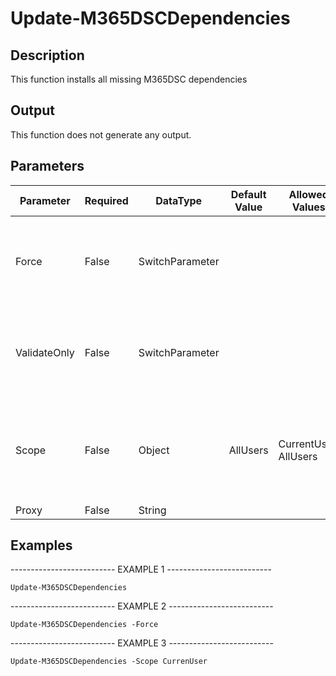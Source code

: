 ﻿# Update-M365DSCDependencies

## Description

This function installs all missing M365DSC dependencies

## Output

This function does not generate any output.

## Parameters

| Parameter | Required | DataType | Default Value | Allowed Values | Description |
| --- | --- | --- | --- | --- | --- |
| Force | False | SwitchParameter |  |  | Specifies that all dependencies should be forcefully imported again. |
| ValidateOnly | False | SwitchParameter |  |  | Specifies that the function should only return the dependencies that are not installed. |
| Scope | False | Object | AllUsers | CurrentUser, AllUsers | Specifies the scope of the update of the module. The default value is AllUsers(needs to run as elevated user). |
| Proxy | False | String |  |  |  |

## Examples

-------------------------- EXAMPLE 1 --------------------------

`Update-M365DSCDependencies`

-------------------------- EXAMPLE 2 --------------------------

`Update-M365DSCDependencies -Force`

-------------------------- EXAMPLE 3 --------------------------

`Update-M365DSCDependencies -Scope CurrenUser`


